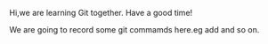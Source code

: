 Hi,we are learning Git together.
Have a good time!

We are going to record some git commamds here.eg add and so on.

